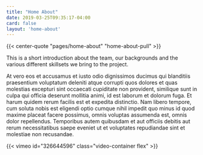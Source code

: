 ```yaml
---
title: "Home About"
date: 2019-03-25T09:35:17-04:00
card: false
layout: 'home-about'
---
```


{{<  center-quote "pages/home-about" "home-about-pull" >}}

This is a short introduction about the team, our backgrounds and the various different skillsets we bring to the project.

At vero eos et accusamus et iusto odio dignissimos ducimus qui blanditiis praesentium voluptatum deleniti atque corrupti quos dolores et quas molestias excepturi sint occaecati cupiditate non provident, similique sunt in culpa qui officia deserunt mollitia animi, id est laborum et dolorum fuga. Et harum quidem rerum facilis est et expedita distinctio. Nam libero tempore, cum soluta nobis est eligendi optio cumque nihil impedit quo minus id quod maxime placeat facere possimus, omnis voluptas assumenda est, omnis dolor repellendus. Temporibus autem quibusdam et aut officiis debitis aut rerum necessitatibus saepe eveniet ut et voluptates repudiandae sint et molestiae non recusandae.

<div id="video-top"></div>

{{< vimeo id="326644596" class="video-container flex" >}}